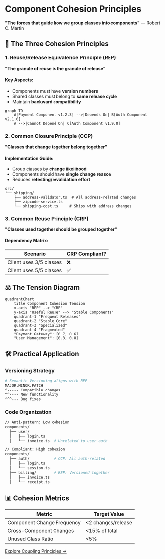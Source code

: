 # Component Cohesion Principles

**"The forces that guide how we group classes into components"** — Robert C. Martin

## 🧩 The Three Cohesion Principles

### 1. Reuse/Release Equivalence Principle (REP)
**"The granule of reuse is the granule of release"**

#### Key Aspects:
- Components must have **version numbers**
- Shared classes must belong to **same release cycle**
- Maintain **backward compatibility**

```mermaid
graph TD
    A[Payment Component v1.2.3] -->|Depends On| B[Auth Component v2.1.0]
    A -->|Cannot Depend On| C[Auth Component v1.9.0]
```

### 2. Common Closure Principle (CCP)
**"Classes that change together belong together"**

#### Implementation Guide:
- Group classes by **change likelihood**
- Components should have **single change reason**
- Reduces **retesting/revalidation effort**

```
src/
└── shipping/
    ├── address-validator.ts  # All address-related changes
    ├── zipcode-service.ts
    └── shipping-cost.ts     # Ships with address changes
```

### 3. Common Reuse Principle (CRP)
**"Classes used together should be grouped together"**

#### Dependency Matrix:
| Scenario               | CRP Compliant? |
|------------------------|----------------|
| Client uses 3/5 classes | ❌             |
| Client uses 5/5 classes | ✅             |

## ⚖️ The Tension Diagram

```mermaid
quadrantChart
    title Component Cohesion Tension
    x-axis "REP" --> "CRP"
    y-axis "Useful Reuse" --> "Stable Components"
    quadrant-1 "Frequent Releases"
    quadrant-2 "Stable Core"
    quadrant-3 "Specialized"
    quadrant-4 "Fragmented"
    "Payment Gateway": [0.7, 0.6]
    "User Management": [0.3, 0.8]
```

## 🛠 Practical Application

### Versioning Strategy
```bash
# Semantic Versioning aligns with REP
MAJOR.MINOR.PATCH
^----- Compatible changes
^^---- New functionality
^^^--- Bug fixes
```

### Code Organization

```bash
// Anti-pattern: Low cohesion
components/
  ├── user/
  │   ├── login.ts
  │   └── invoice.ts  # Unrelated to user auth

// Compliant: High cohesion
components/
  ├── auth/           # CCP: All auth-related
  │   ├── login.ts
  │   └── session.ts
  ├── billing/        # REP: Versioned together
  │   ├── invoice.ts
  │   └── receipt.ts
```

## 📊 Cohesion Metrics

| Metric                  | Target Value |
|-------------------------|--------------|
| Component Change Frequency | <2 changes/release |
| Cross-Component Changes | <15% of total |
| Unused Class Ratio      | <5%          |

[Explore Coupling Principles →](./coupling.md)